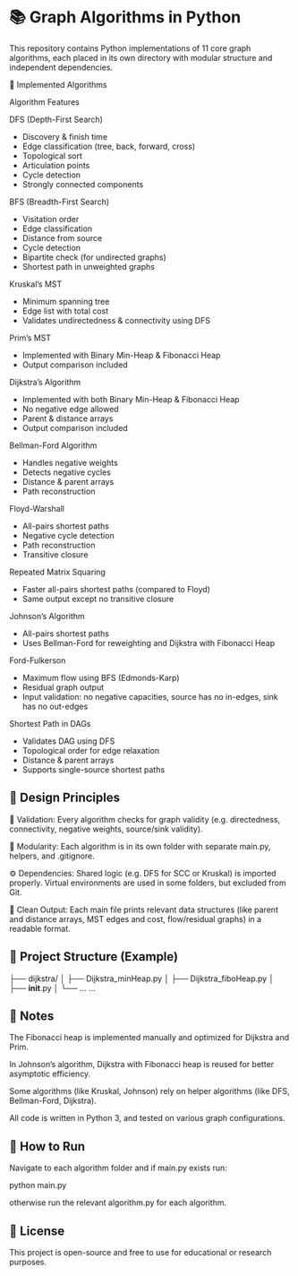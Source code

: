 # 📚 Graph Algorithms in Python

This repository contains Python implementations of 11 core graph algorithms, each placed in its own directory with modular structure and independent dependencies.

🚀 Implemented Algorithms

Algorithm	Features

DFS (Depth-First Search)
- Discovery & finish time<br>
- Edge classification (tree, back, forward, cross)<br>
- Topological sort<br>
- Articulation points<br>
- Cycle detection<br>
- Strongly connected components

BFS (Breadth-First Search)
- Visitation order<br>
- Edge classification<br>
- Distance from source<br>
- Cycle detection<br>
- Bipartite check (for undirected graphs)<br>
- Shortest path in unweighted graphs

Kruskal’s MST	
- Minimum spanning tree<br>
- Edge list with total cost<br>
- Validates undirectedness & connectivity using DFS

Prim’s MST	
- Implemented with Binary Min-Heap & Fibonacci Heap<br>
- Output comparison included

Dijkstra’s Algorithm	
- Implemented with both Binary Min-Heap & Fibonacci Heap<br>
- No negative edge allowed<br>
- Parent & distance arrays<br>
- Output comparison included

Bellman-Ford Algorithm	
- Handles negative weights<br>
- Detects negative cycles<br>
- Distance & parent arrays<br>
- Path reconstruction

Floyd-Warshall	
- All-pairs shortest paths<br>
- Negative cycle detection<br>
- Path reconstruction<br>
- Transitive closure

Repeated Matrix Squaring	
- Faster all-pairs shortest paths (compared to Floyd)<br>
- Same output except no transitive closure

Johnson’s Algorithm	
- All-pairs shortest paths<br>
- Uses Bellman-Ford for reweighting and Dijkstra with Fibonacci Heap

Ford-Fulkerson	
- Maximum flow using BFS (Edmonds-Karp)<br>
- Residual graph output<br>
- Input validation: no negative capacities, source has no in-edges, sink has no out-edges

Shortest Path in DAGs	
- Validates DAG using DFS<br>
- Topological order for edge relaxation<br>
- Distance & parent arrays<br>
- Supports single-source shortest paths


## 🧠 Design Principles

🧪 Validation: Every algorithm checks for graph validity (e.g. directedness, connectivity, negative weights, source/sink validity).

🧩 Modularity: Each algorithm is in its own folder with separate main.py, helpers, and .gitignore.

⚙ Dependencies: Shared logic (e.g. DFS for SCC or Kruskal) is imported properly. Virtual environments are used in some folders, but excluded from Git.

🧵 Clean Output: Each main file prints relevant data structures (like parent and distance arrays, MST edges and cost, flow/residual graphs) in a readable format.


## 📁 Project Structure (Example)

├── dijkstra/
│   ├── Dijkstra_minHeap.py
│   ├── Dijkstra_fiboHeap.py
│   ├── __init__.py
│   └── ...
...

## 📌 Notes

The Fibonacci heap is implemented manually and optimized for Dijkstra and Prim.

In Johnson’s algorithm, Dijkstra with Fibonacci heap is reused for better asymptotic efficiency.

Some algorithms (like Kruskal, Johnson) rely on helper algorithms (like DFS, Bellman-Ford, Dijkstra).

All code is written in Python 3, and tested on various graph configurations.


## 🧪 How to Run

Navigate to each algorithm folder and if main.py exists run:

python main.py

otherwise run the relevant algorithm.py for each algorithm.


## 📄 License

This project is open-source and free to use for educational or research purposes.
